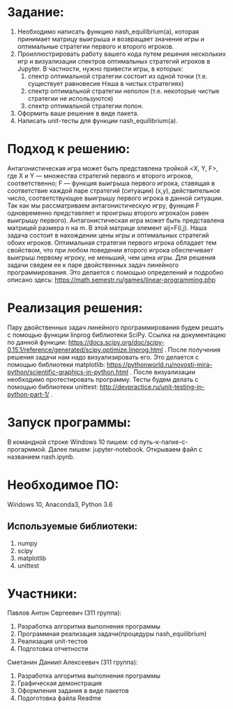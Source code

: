   # Задание:

  1. Необходимо написать функцию nash_equilibrium(a), которая принимает матрицу выигрыша и возвращает значение игры и оптимальные стратегии первого и второго игроков.
  2. Проиллюстрировать работу вашего кода путем решения нескольких игр и визуализации спектров оптимальных стратегий игроков в Jupyter.
     В частности, нужно привести игры, в которых:
     1. спектр оптимальной стратегии состоит из одной точки (т.е. существует равновесие Нэша в чистых стратегиях)
     2. спектр оптимальной стратегии неполон (т.е. некоторые чистые стратегии не используются)
     3. спектр оптимальной стратегии полон.
  3. Оформить ваше решение в виде пакета.
  4. Написать unit-тесты для функции nash_equilibrium(a).
  
  # Подход к решению:
  
Антагонистическая игра может быть представлена тройкой <X, Y, F>, где X и Y — множества стратегий первого и второго игроков,   соответственно; F — функция выигрыша первого игрока, ставящая в соответствие каждой паре стратегий (ситуации) (x,y), действительное  число, соответствующее выигрышу первого игрока в данной ситуации. Так как мы рассматриваем антагонистическую игру, функция F одновременно представляет и проигрыш второго игрока(он равен выигрышу первого).
Антагонистическая игра может быть представлена матрицей размера n на m. В этой матрице элемент aij=F(i,j).
Наша задача состоит в нахождении цены игры и оптимальных стратегий обоих игроков. Оптимальная стратегия первого игрока обладает тем свойством, что при любом поведении второго игрока обеспечивает выигрыш первому игроку, не меньший, чем цена игры. Для решения задачи сведем ее к паре двойственных задач линейного программирования. Это делается с помощью определений и подробно описано здесь: https://math.semestr.ru/games/linear-programming.php
  # Реализация решения:
  
 Пару двойственных задач линейного программирования будем решать с помощью функции linprog библиотеки SciPy.
 Ссылка на документацию по данной функции:
 https://docs.scipy.org/doc/scipy-0.15.1/reference/generated/scipy.optimize.linprog.html .
 После получения решения задачи нам надо визуализировать его. Это делается с помощью библиотеки matplotlib:  https://pythonworld.ru/novosti-mira-python/scientific-graphics-in-python.html .
 После визуализации необходимо протестировать программу. Тесты будем делать с помощью библиотеки unittest:
 http://devpractice.ru/unit-testing-in-python-part-1/ .

  
  # Запуск программы:
  
   В командной строке Windows 10 пишем: cd путь-к-папке-с-прогарммой.
   Далее пишем: jupyter-notebook.
   Открываем файл с названием nash.ipynb.
   
   # Необходимое ПО:
   
   Windows 10, Anaconda3, Python 3.6
     
   ## Используемые библиотеки:
   1) numpy
   2) scipy
   3) matplotlib
   4) unittest
   
   # Участники:
   Павлов Антон Сергеевич (311 группа):
   1) Разработка алгоритма выполнения программы
   2) Программная реализация задачи(процедуры nash_equilibrium)
   3) Реализация unit-тестов
   4) Подготовка отчетности
   
   Сметанин Даниил Алексеевич (311 группа):
   1) Разработка алгоритма выполнения программы
   2) Графическая демонстрация
   3) Оформления задания в виде пакетов
   4) Подоготовка файла Readme
